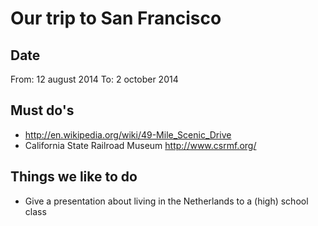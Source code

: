 # Our trip to San Francisco

## Date

From: 12 august 2014
To: 2 october 2014

## Must do's

- http://en.wikipedia.org/wiki/49-Mile_Scenic_Drive
- California State Railroad Museum http://www.csrmf.org/

## Things we like to do

- Give a presentation about living in the Netherlands to a (high) school class

